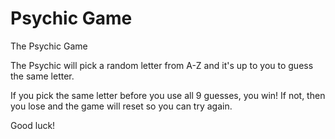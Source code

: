 # Psychic Game
The Psychic Game

The Psychic will pick a random letter from A-Z and it's up to you to guess the same letter.  

If you pick the same letter before you use all 9 guesses, you win!  If not, then you lose and the game will reset so you can try again.  

Good luck!
